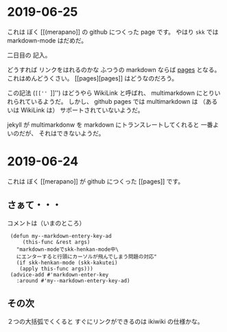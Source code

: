 # 2019-06-25

これは
ぼく [[(merapano]] の github につくった
page です。
やはり
`skk` では markdown-mode
はだめだ。

二日目の
記入。

どうすれば
リンクをはれるのかな
ふつうの markdown ならば
[pages](pages.html) となる。
これはめんどうくさい。
[[pages][pages]] はどうなのだろう。

この記法 (``[['' ``]]'') はどうやら
WikiLink と呼ばれ、
multimarkdown にとりいれられているようだ。
しかし、
github pages では
multimarkdown は
（あるいは WikiLink は）
サポートされていないようだ。

jekyll が multimarkdonw を
markdown にトランスレートしてくれると
一番よいのだが、
それはできないようだ。

# 2019-06-24

これは
ぼく [[merapano]] が
github につくった
[[pages]] です。

## さぁて・・・

コメントは（いまのところ）


     (defun my--markdown-entery-key-ad 
	     (this-func &rest args)
       "markdown-modeでskk-henkan-mode中\
	   にエンターすると行頭にカーソルが飛んでしまう問題の対応"
       (if skk-henkan-mode (skk-kakutei)
        (apply this-func args)))
     (advice-add #'markdown-enter-key 
	   :around #'my--markdown-entery-key-ad)

## その次

２つの大括弧でくくると
すぐにリンクができるのは
ikiwiki の仕様かな。


